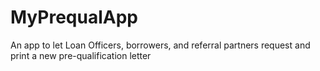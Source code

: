 # MyPrequalApp
An app to let Loan Officers, borrowers, and referral partners request and print a new pre-qualification letter

<add required packages to run>
